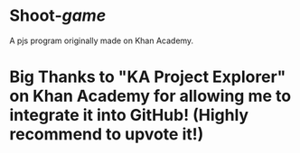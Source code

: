 # Shoot-_game_
A pjs program originally made on Khan Academy.

# Big Thanks to "KA Project Explorer" on Khan Academy for allowing me to integrate it into GitHub! (Highly recommend to upvote it!)
